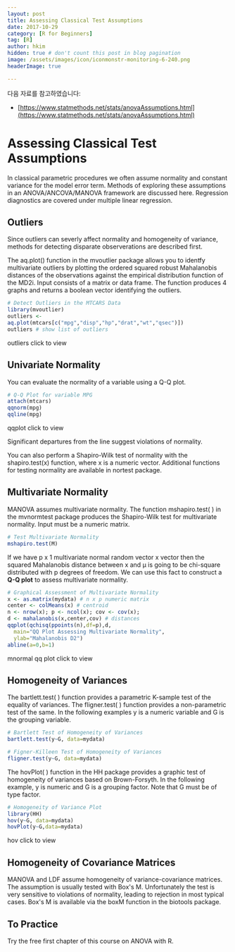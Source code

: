 ```yaml
---
layout: post  
title: Assessing Classical Test Assumptions
date: 2017-10-29  
category: [R for Beginners]  
tag: [R]  
author: hkim  
hidden: true # don't count this post in blog pagination  
image: /assets/images/icon/iconmonstr-monitoring-6-240.png
headerImage: true

---
```


다음 자료를 참고하였습니다:  
- [https://www.statmethods.net/stats/anovaAssumptions.html](https://www.statmethods.net/stats/anovaAssumptions.html)

# Assessing Classical Test Assumptions
In classical parametric procedures we often assume normality and constant variance for the model error term. Methods of exploring these assumptions in an ANOVA/ANCOVA/MANOVA framework are discussed here. Regression diagnostics are covered under multiple linear regression.

## Outliers
Since outliers can severly affect normality and homogeneity of variance, methods for detecting disparate observerations are described first.

The aq.plot() function in the mvoutlier package allows you to identfy multivariate outliers by plotting the ordered squared robust Mahalanobis distances of the observations against the empirical distribution function of the MD2i. Input consists of a matrix or data frame. The function produces 4 graphs and returns a boolean vector identifying the outliers.

```r
# Detect Outliers in the MTCARS Data
library(mvoutlier)
outliers <-
aq.plot(mtcars[c("mpg","disp","hp","drat","wt","qsec")])
outliers # show list of outliers
```

outliers click to view

## Univariate Normality
You can evaluate the normality of a variable using a Q-Q plot.

```r
# Q-Q Plot for variable MPG
attach(mtcars)
qqnorm(mpg)
qqline(mpg)
```

qqplot click to view

Significant departures from the line suggest violations of normality.

You can also perform a Shapiro-Wilk test of normality with the shapiro.test(x) function, where x is a numeric vector. Additional functions for testing normality are available in nortest package.

## Multivariate Normality
MANOVA assumes multivariate normality. The function mshapiro.test( ) in the mvnormtest package produces the Shapiro-Wilk test for multivariate normality. Input must be a numeric matrix.

```r
# Test Multivariate Normality
mshapiro.test(M)
```

If we have p x 1 multivariate normal random vector x vector
then the squared Mahalanobis distance between x and μ is going to be chi-square distributed with p degrees of freedom. We can use this fact to construct a **Q-Q plot** to assess multivariate normality.

```r
# Graphical Assessment of Multivariate Normality
x <- as.matrix(mydata) # n x p numeric matrix
center <- colMeans(x) # centroid
n <- nrow(x); p <- ncol(x); cov <- cov(x);
d <- mahalanobis(x,center,cov) # distances
qqplot(qchisq(ppoints(n),df=p),d,
  main="QQ Plot Assessing Multivariate Normality",
  ylab="Mahalanobis D2")
abline(a=0,b=1)
```

mnormal qq plot click to view

## Homogeneity of Variances
The bartlett.test( ) function provides a parametric K-sample test of the equality of variances. The fligner.test( ) function provides a non-parametric test of the same. In the following examples y is a numeric variable and G is the grouping variable.

```r
# Bartlett Test of Homogeneity of Variances
bartlett.test(y~G, data=mydata)

# Figner-Killeen Test of Homogeneity of Variances
fligner.test(y~G, data=mydata)
```

The hovPlot( ) function in the HH package provides a graphic test of homogeneity of variances based on Brown-Forsyth. In the following example, y is numeric and G is a grouping factor. Note that G must be of type factor.

```r
# Homogeneity of Variance Plot
library(HH)
hov(y~G, data=mydata)
hovPlot(y~G,data=mydata)
```

hov click to view

## Homogeneity of Covariance Matrices
MANOVA and LDF assume homogeneity of variance-covariance matrices. The assumption is usually tested with Box's M. Unfortunately the test is very sensitive to violations of normality, leading to rejection in most typical cases. Box's M is available via the boxM function in the biotools package.

## To Practice
Try the free first chapter of this course on ANOVA with R.
